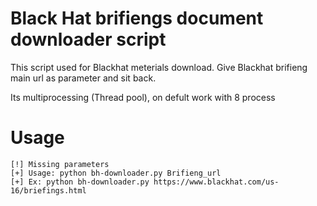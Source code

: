 # Black Hat brifiengs document downloader script

This script used for Blackhat meterials download. Give Blackhat brifieng main url as parameter and sit back.

Its multiprocessing (Thread pool), on defult work with 8 process

# Usage
````
[!] Missing parameters
[+] Usage: python bh-downloader.py Brifieng_url
[+] Ex: python bh-downloader.py https://www.blackhat.com/us-16/briefings.html
````

